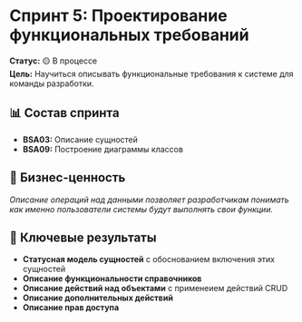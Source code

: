 # Спринт 5: Проектирование функциональных требований

 
**Статус:** 🟡 В процессе  
**Цель:** Научиться описывать функциональные требования к системе для команды разработки.

## 📊 Состав спринта
- **BSA03:** Описание сущностей 
- **BSA09:** Построение диаграммы классов

## 🔗 Бизнес-ценность
*Описание операций над данными позволяет разработчикам понимать как именно пользователи системы будут выполнять свои функции.*

## 🎯 Ключевые результаты
- **Статусная модель сущностей** с обоснованием включения этих сущностей
- **Описание функциональности справочников** 
- **Описание действий над объектами** с применеием действий CRUD
- **Описание дополнительных действий**
- **Описание прав доступа**